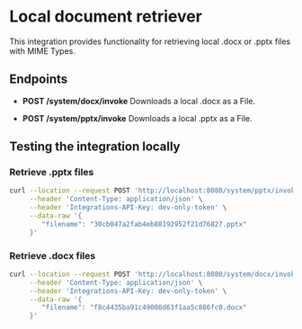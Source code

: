 # Local document retriever

This integration provides functionality for retrieving local .docx or .pptx files with MIME Types.

## Endpoints

- **POST /system/docx/invoke**
    Downloads a local .docx as a File.

- **POST /system/pptx/invoke**
    Downloads a local .pptx as a File.

## Testing the integration locally

### Retrieve .pptx files

```bash
curl --location --request POST 'http://localhost:8080/system/pptx/invoke' \
     --header 'Content-Type: application/json' \
     --header 'Integrations-API-Key: dev-only-token' \
     --data-raw '{
        "filename": "30cb047a2fab4eb88192952f21d76827.pptx"
     }'
```

### Retrieve .docx files

```bash
curl --location --request POST 'http://localhost:8080/system/docx/invoke' \
     --header 'Content-Type: application/json' \
     --header 'Integrations-API-Key: dev-only-token' \
     --data-raw '{
        "filename": "f8c4435ba91c49008d63f1aa5c886fc0.docx"
     }'
```
